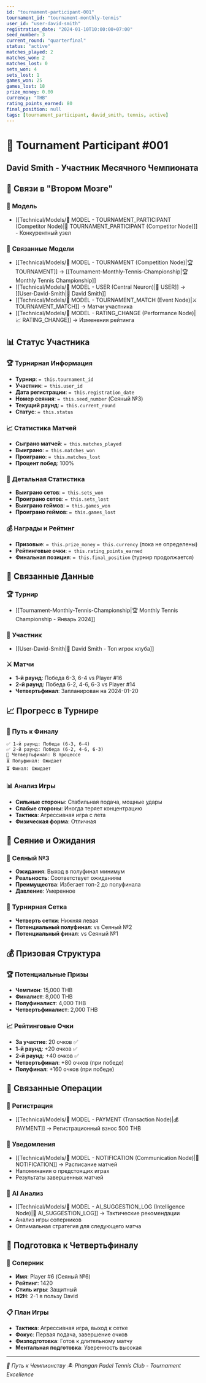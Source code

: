 ```yaml
---
id: "tournament-participant-001"
tournament_id: "tournament-monthly-tennis"
user_id: "user-david-smith"
registration_date: "2024-01-10T10:00:00+07:00"
seed_number: 3
current_round: "quarterfinal"
status: "active"
matches_played: 2
matches_won: 2
matches_lost: 0
sets_won: 4
sets_lost: 1
games_won: 25
games_lost: 18
prize_money: 0.00
currency: "THB"
rating_points_earned: 80
final_position: null
tags: [tournament_participant, david_smith, tennis, active]
---
```


# 🥇 Tournament Participant #001
## David Smith - Участник Месячного Чемпионата

## 🔗 **Связи в "Втором Мозге"**

### 🧠 **Модель**
- [[Technical/Models/🧠 MODEL - TOURNAMENT_PARTICIPANT (Competitor Node)|🥇 TOURNAMENT_PARTICIPANT (Competitor Node)]] - Конкурентный узел

### 🔗 **Связанные Модели**
- [[Technical/Models/🧠 MODEL - TOURNAMENT (Competition Node)|🏆 TOURNAMENT]] → [[Tournament-Monthly-Tennis-Championship|🏆 Monthly Tennis Championship]]
- [[Technical/Models/🧠 MODEL - USER (Central Neuron)|👥 USER]] → [[User-David-Smith|👤 David Smith]]
- [[Technical/Models/🧠 MODEL - TOURNAMENT_MATCH (Event Node)|⚔️ TOURNAMENT_MATCH]] → Матчи участника
- [[Technical/Models/🧠 MODEL - RATING_CHANGE (Performance Node)|📈 RATING_CHANGE]] → Изменения рейтинга

## 📊 **Статус Участника**

### 🏆 **Турнирная Информация**
- **Турнир**: `= this.tournament_id`
- **Участник**: `= this.user_id`
- **Дата регистрации**: `= this.registration_date`
- **Номер сеяния**: `= this.seed_number` (Сеяный №3)
- **Текущий раунд**: `= this.current_round`
- **Статус**: `= this.status`

### 📈 **Статистика Матчей**
- **Сыграно матчей**: `= this.matches_played`
- **Выиграно**: `= this.matches_won`
- **Проиграно**: `= this.matches_lost`
- **Процент побед**: 100%

### 🎾 **Детальная Статистика**
- **Выиграно сетов**: `= this.sets_won`
- **Проиграно сетов**: `= this.sets_lost`
- **Выиграно геймов**: `= this.games_won`
- **Проиграно геймов**: `= this.games_lost`

### 💰 **Награды и Рейтинг**
- **Призовые**: `= this.prize_money` `= this.currency` (пока не определены)
- **Рейтинговые очки**: `= this.rating_points_earned`
- **Финальная позиция**: `= this.final_position` (турнир продолжается)

## 🔗 **Связанные Данные**

### 🏆 **Турнир**
- [[Tournament-Monthly-Tennis-Championship|🏆 Monthly Tennis Championship - Январь 2024]]

### 👤 **Участник**
- [[User-David-Smith|👤 David Smith - Топ игрок клуба]]

### ⚔️ **Матчи**
- **1-й раунд**: Победа 6-3, 6-4 vs Player #16
- **2-й раунд**: Победа 6-2, 4-6, 6-3 vs Player #14
- **Четвертьфинал**: Запланирован на 2024-01-20

## 📈 **Прогресс в Турнире**

### 🎯 **Путь к Финалу**
```
✅ 1-й раунд: Победа (6-3, 6-4)
✅ 2-й раунд: Победа (6-2, 4-6, 6-3)
🔄 Четвертьфинал: В процессе
⏳ Полуфинал: Ожидает
⏳ Финал: Ожидает
```

### 📊 **Анализ Игры**
- **Сильные стороны**: Стабильная подача, мощные удары
- **Слабые стороны**: Иногда теряет концентрацию
- **Тактика**: Агрессивная игра с лета
- **Физическая форма**: Отличная

## 🎯 **Сеяние и Ожидания**

### 🥇 **Сеяный №3**
- **Ожидания**: Выход в полуфинал минимум
- **Реальность**: Соответствует ожиданиям
- **Преимущества**: Избегает топ-2 до полуфинала
- **Давление**: Умеренное

### 🎪 **Турнирная Сетка**
- **Четверть сетки**: Нижняя левая
- **Потенциальный полуфинал**: vs Сеяный №2
- **Потенциальный финал**: vs Сеяный №1

## 💰 **Призовая Структура**

### 🏆 **Потенциальные Призы**
- **Чемпион**: 15,000 THB
- **Финалист**: 8,000 THB
- **Полуфиналист**: 4,000 THB
- **Четвертьфиналист**: 2,000 THB

### 📈 **Рейтинговые Очки**
- **За участие**: 20 очков ✅
- **1-й раунд**: +20 очков ✅
- **2-й раунд**: +40 очков ✅
- **Четвертьфинал**: +80 очков (при победе)
- **Полуфинал**: +160 очков (при победе)

## 🔄 **Связанные Операции**

### 📅 **Регистрация**
- [[Technical/Models/🧠 MODEL - PAYMENT (Transaction Node)|💰 PAYMENT]] → Регистрационный взнос 500 THB

### 🔔 **Уведомления**
- [[Technical/Models/🧠 MODEL - NOTIFICATION (Communication Node)|🔔 NOTIFICATION]] → Расписание матчей
- Напоминания о предстоящих играх
- Результаты завершенных матчей

### 🤖 **AI Анализ**
- [[Technical/Models/🧠 MODEL - AI_SUGGESTION_LOG (Intelligence Node)|🤖 AI_SUGGESTION_LOG]] → Тактические рекомендации
- Анализ игры соперников
- Оптимальная стратегия для следующего матча

## 🎾 **Подготовка к Четвертьфиналу**

### 🎯 **Соперник**
- **Имя**: Player #6 (Сеяный №6)
- **Рейтинг**: 1420
- **Стиль игры**: Защитный
- **H2H**: 2-1 в пользу David

### 📋 **План Игры**
- **Тактика**: Агрессивная игра, выход к сетке
- **Фокус**: Первая подача, завершение очков
- **Физподготовка**: Готов к длительному матчу
- **Ментальная подготовка**: Уверенность высокая

---

*🥇 Путь к Чемпионству*
*🏝️ Phangan Padel Tennis Club - Tournament Excellence*
